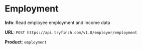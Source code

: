 # Employment

**Info**: Read employee employment and income data

**URL**: `POST https://api.tryfinch.com/v1.0/employer/employment`

**Product**: `employment`